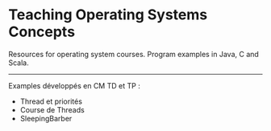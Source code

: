 # Teaching Operating Systems Concepts
Resources for operating system courses. Program examples in Java, C and Scala.

----
Examples développés en CM TD et TP :
- Thread et priorités
- Course de Threads
- SleepingBarber
